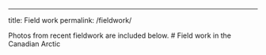 ---
title: Field work
permalink: /fieldwork/
<!-- header:
#  image: /assets/images/Banner.png
#---

--!>
Photos from recent fieldwork are included below.

# Field work in the Canadian Arctic

<!-- <img src="/assets/images/June1.jpg" width="450"> <img src="/assets/images/June3.jpg" width="450">

# <img src="/assets/images/June2.jpg" width="1000">


### LeConte Glacier, Alaska (August 2022)

# 2-week cruise on the RV Steadfast within an Alaskan fjord to measure the ice-ocean boundary layer near both marine-terminating glaciers and icebergs as well as develop new instrumentation for future cruises.

# ![](/assets/images/Aug1.png)  --!>


